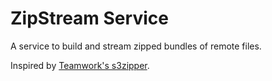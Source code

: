 # ZipStream Service

A service to build and stream zipped bundles of remote files.

Inspired by [Teamwork's s3zipper](https://github.com/Teamwork/s3zipper).